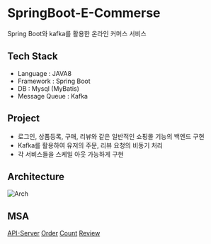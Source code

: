 # SpringBoot-E-Commerse
Spring Boot와 kafka를 활용한 온라인 커머스 서비스 

## Tech Stack
- Language : JAVA8
- Framework : Spring Boot
- DB : Mysql (MyBatis)
- Message Queue : Kafka

## Project
- 로그인, 상품등록, 구매, 리뷰와 같은 일반적인 쇼핑몰 기능의 백엔드 구현
- Kafka를 활용하여 유저의 주문, 리뷰 요청의 비동기 처리
- 각 서비스들을 스케일 아웃 가능하게 구현

## Architecture
![Arch](https://user-images.githubusercontent.com/29014659/146839779-dba4be4c-9946-44cf-8e2c-4f4000eec7ed.png)

## MSA
[API-Server](https://github.com/kimyoungi99/SpringBoot-E-Commerce/tree/main/api-server)
[Order](https://github.com/kimyoungi99/SpringBoot-E-Commerce/tree/main/order-server)
[Count](https://github.com/kimyoungi99/SpringBoot-E-Commerce/tree/main/count-server)
[Review](https://github.com/kimyoungi99/SpringBoot-E-Commerce/tree/main/review-server)
